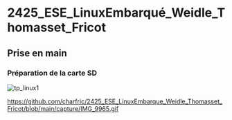 # 2425_ESE_LinuxEmbarqué_Weidle_Thomasset_Fricot

## Prise en main

### Préparation de la carte SD

![tp_linux1](https://github.com/user-attachments/assets/94b4a1b8-6e84-4c01-b2e8-799141c868a2)

https://github.com/charfric/2425_ESE_LinuxEmbarque_Weidle_Thomasset_Fricot/blob/main/capture/IMG_9965.gif

